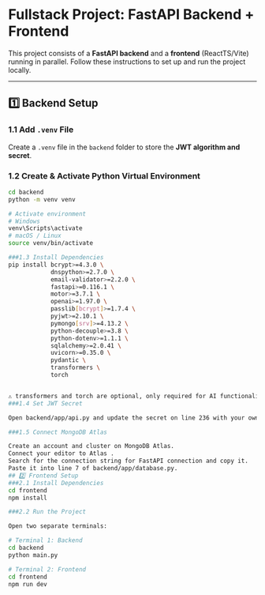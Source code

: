 # Fullstack Project: FastAPI Backend + Frontend

This project consists of a **FastAPI backend** and a **frontend** (ReactTS/Vite) running in parallel. Follow these instructions to set up and run the project locally.

---

## 1️⃣ Backend Setup

### 1.1 Add `.venv` File
Create a `.venv` file in the `backend` folder to store the **JWT algorithm and secret**.

### 1.2 Create & Activate Python Virtual Environment

```bash
cd backend
python -m venv venv

# Activate environment
# Windows
venv\Scripts\activate
# macOS / Linux
source venv/bin/activate

###1.3 Install Dependencies
pip install bcrypt>=4.3.0 \
            dnspython>=2.7.0 \
            email-validator>=2.2.0 \
            fastapi>=0.116.1 \
            motor>=3.7.1 \
            openai>=1.97.0 \
            passlib[bcrypt]>=1.7.4 \
            pyjwt>=2.10.1 \
            pymongo[srv]>=4.13.2 \
            python-decouple>=3.8 \
            python-dotenv>=1.1.1 \
            sqlalchemy>=2.0.41 \
            uvicorn>=0.35.0 \
            pydantic \
            transformers \
            torch


⚠️ transformers and torch are optional, only required for AI functionality.
###1.4 Set JWT Secret

Open backend/app/api.py and update the secret on line 236 with your own secret key.

###1.5 Connect MongoDB Atlas

Create an account and cluster on MongoDB Atlas.
Connect your editor to Atlas .
Search for the connection string for FastAPI connection and copy it.
Paste it into line 7 of backend/app/database.py.
## 2️⃣ Frontend Setup
###2.1 Install Dependencies
cd frontend
npm install

###2.2 Run the Project

Open two separate terminals:

# Terminal 1: Backend
cd backend
python main.py

# Terminal 2: Frontend
cd frontend
npm run dev
